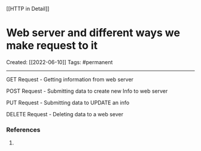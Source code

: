 [[HTTP in Detail]]

# Web server and different ways we make request to it
Created:  [[2022-06-10]]
Tags: #permanent 

---
GET Request - Getting information from web server

POST Request - Submitting data to create new Info to web server

PUT Request - Submitting data to UPDATE an info

DELETE Request - Deleting data to a web sever















### References
1. 